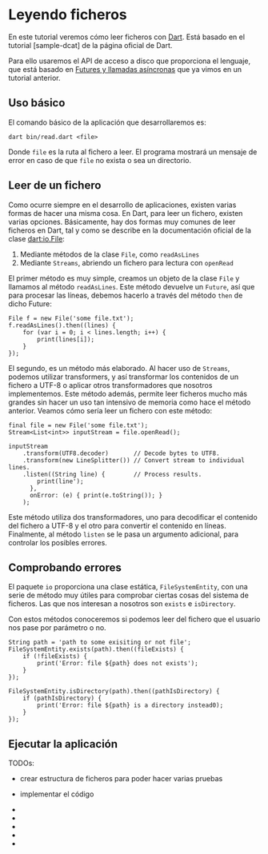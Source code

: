# Leyendo ficheros

En este tutorial veremos cómo leer ficheros con [Dart]. Está basado en
el tutorial [sample-dcat] de la página oficial de Dart.

Para ello usaremos el API de acceso a disco que proporciona el lenguaje,
que está basado en [Futures y llamadas asíncronas] que ya vimos en
un tutorial anterior.

## Uso básico

El comando básico de la aplicación que desarrollaremos es:

    dart bin/read.dart <file>

Donde `file` es la ruta al fichero a leer. El programa mostrará un mensaje de
error en caso de que `file` no exista o sea un directorio.

## Leer de un fichero

Como ocurre siempre en el desarrollo de aplicaciones, existen varias formas
de hacer una misma cosa. En Dart, para leer un fichero, existen varias opciones.
Básicamente, hay dos formas muy comunes de leer ficheros en Dart, tal y como
se describe en la documentación oficial de la clase [dart:io.File]:

1. Mediante métodos de la clase `File`, como `readAsLines`
2. Mediante `Streams`, abriendo un fichero para lectura con `openRead`

El primer método es muy simple, creamos un objeto de la clase `File` y 
llamamos al método `readAsLines`. Este método devuelve un `Future`, así
que para procesar las líneas, debemos hacerlo a través del método `then`
de dicho Future:

```
File f = new File('some file.txt');
f.readAsLines().then((lines) {
    for (var i = 0; i < lines.length; i++) {
        print(lines[i]);
    }
});
```

El segundo, es un método más elaborado. Al hacer uso de `Streams`, podemos utilizar
transformers, y así transformar los contenidos de un fichero a UTF-8 o aplicar
otros transformadores que nosotros implementemos. Este método además, permite leer
ficheros mucho más grandes sin hacer un uso tan intensivo de memoria como hace el
método anterior. Veamos cómo sería leer un fichero con este método:

```
final file = new File('some file.txt');
Stream<List<int>> inputStream = file.openRead();

inputStream
    .transform(UTF8.decoder)       // Decode bytes to UTF8.
    .transform(new LineSplitter()) // Convert stream to individual lines.
    .listen((String line) {        // Process results.
        print(line');
      },
      onError: (e) { print(e.toString()); }
    );
```

Este método utiliza dos transformadores, uno para decodificar el contenido
del fichero a UTF-8 y el otro para convertir el contenido en líneas. Finalmente,
al método `listen` se le pasa un argumento adicional, para controlar los
posibles errores.

## Comprobando errores

El paquete `io` proporciona una clase estática, `FileSystemEntity`, con una
serie de método muy útiles para comprobar ciertas cosas del sistema de
ficheros. Las que nos interesan a nosotros son `exists` e `isDirectory`.

Con estos métodos conoceremos si podemos leer del fichero que el usuario
nos pase por parámetro o no.

```
String path = 'path to some exisiting or not file';
FileSystemEntity.exists(path).then((fileExists) {
    if (!fileExists) {
        print('Error: file ${path} does not exists');
    }
});

FileSystemEntity.isDirectory(path).then((pathIsDirectory) {
    if (pathIsDirectory) {
        print('Error: file ${path} is a directory instead0);
    }
});

```

## Ejecutar la aplicación

TODOs:
- crear estructura de ficheros para poder hacer varias pruebas
- implementar el código
- 

- [Dart]: http://dartlang.org
- [Futures y llamadas asíncronas]: ../futures
- [sample-cat]: https://github.com/dart-lang/sample-dcat/
- [dart:io.File]: https://api.dartlang.org/apidocs/channels/be/dartdoc-viewer/dart:io.File



 
